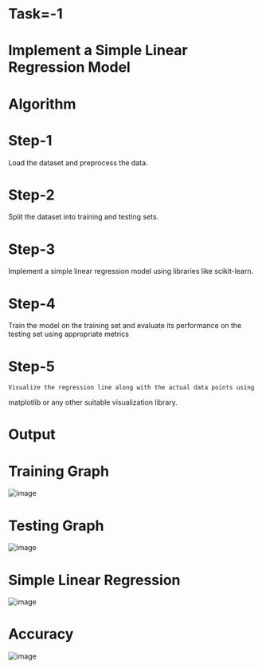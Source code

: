 # Task=-1
# Implement a Simple Linear Regression Model
# Algorithm
# Step-1
   Load the dataset and preprocess the data.
# Step-2
   Split the dataset into training and testing sets.
# Step-3
   Implement a simple linear regression model using libraries like scikit-learn.
# Step-4
   Train the model on the training set and evaluate its performance on the
testing set using appropriate metrics
# Step-5
    Visualize the regression line along with the actual data points using
matplotlib or any other suitable visualization library.

# Output

# Training Graph
  ![image](https://github.com/Navyavenkat/ML-Task/assets/94165327/ab26d201-0da9-4383-88a1-09f05d483308)

# Testing Graph
  ![image](https://github.com/Navyavenkat/ML-Task/assets/94165327/c99df22e-f82b-412e-ac0d-01f44302be51)

# Simple Linear Regression
  ![image](https://github.com/Navyavenkat/ML-Task/assets/94165327/83a2fa53-4ad1-413d-a4c6-11d70b4896ec)

# Accuracy
  ![image](https://github.com/Navyavenkat/ML-Task/assets/94165327/6166d369-1e98-40d1-8b14-91fc2aa748df)

